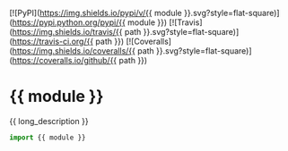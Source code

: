 [![PyPI](https://img.shields.io/pypi/v/{{ module }}.svg?style=flat-square)](https://pypi.python.org/pypi/{{ module }})
[![Travis](https://img.shields.io/travis/{{ path }}.svg?style=flat-square)](https://travis-ci.org/{{ path }})
[![Coveralls](https://img.shields.io/coveralls/{{ path }}.svg?style=flat-square)](https://coveralls.io/github/{{ path }})

# {{ module }}

{{ long_description }}

```python
import {{ module }}
```
